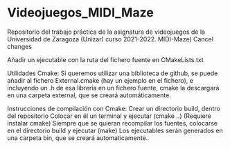 # Videojuegos_MIDI_Maze
Repositorio del trabajo práctica de la asignatura de videojuegos de la Universidad de Zaragoza (Unizar) curso 2021-2022. MIDI-Maze)
Cancel changes


Añadir un ejecutable con la ruta del fichero fuente en CMakeLists.txt

Utilidades Cmake:
    Si queremos utilizar una biblioteca de github, se puede añadir al fichero External.cmake (hay un ejemplo en el fichero),
    e incluyendo un .h de esa librería en un fichero fuente, cmake la descargará en una carpeta external, que 
    se creará automáticamente.

Instrucciones de compilación con Cmake:
    Crear un directorio build, dentro del repositorio
    Colocar en él un terminal y ejecutar (cmake ..) (Requiere instalar cmake)
    Siempre que se quieran recompilar los fuentes, colocarse en el directorio build y ejecutar (make)
    Los ejecutables serán generados en una carpeta bin, que se creará automaticamente.